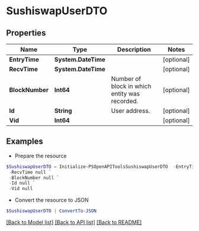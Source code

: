 # SushiswapUserDTO
## Properties

Name | Type | Description | Notes
------------ | ------------- | ------------- | -------------
**EntryTime** | **System.DateTime** |  | [optional] 
**RecvTime** | **System.DateTime** |  | [optional] 
**BlockNumber** | **Int64** | Number of block in which entity was recorded. | [optional] 
**Id** | **String** | User address. | [optional] 
**Vid** | **Int64** |  | [optional] 

## Examples

- Prepare the resource
```powershell
$SushiswapUserDTO = Initialize-PSOpenAPIToolsSushiswapUserDTO  -EntryTime null `
 -RecvTime null `
 -BlockNumber null `
 -Id null `
 -Vid null
```

- Convert the resource to JSON
```powershell
$SushiswapUserDTO | ConvertTo-JSON
```

[[Back to Model list]](../README.md#documentation-for-models) [[Back to API list]](../README.md#documentation-for-api-endpoints) [[Back to README]](../README.md)

